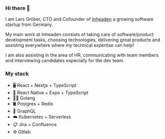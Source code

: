 ### Hi there 👋

I am Lars Gröber, CTO and Cofounder of [Inheaden](https://inheaden.io) a growing software startup from Germany.

My main work at Inheaden consists of taking care of software/product development tasks, choosing technologies, delivering great products and assisting everywhere where my technical expertise can help!

I am also assisting in the area of HR, communicating with team members and interviewing candidates especially for the dev team.

### My stack

- 🖥  React + Nextjs + TypeScript
- 📱  React Native + Expo + TypeScript
- 👨‍💻  Golang
- 🛢  Postgres + Redis
- 📡  GraphQL
- ☁️  Kubernetes + Serverless
- 📋 Jira + Confluence
- ⚙️ Gitlab
